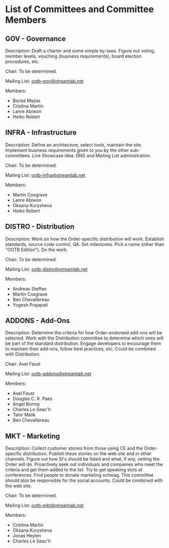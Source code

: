 List of Committees and Committee Members
======================================================================

GOV - Governance
----------------------------------------------------------------------

Description: Draft a charter and some simple by-laws. Figure out voting, member
levels, vouching (business requirements), board election procedures, etc. 

Chair: To be determined.

Mailing List: ootb-gov@xtreamlab.net

Members:

- Boriss Mejías
- Cristina Martin
- Lanre Abiwon
- Heiko Robert


INFRA - Infrastructure
----------------------------------------------------------------------

Description: Define an architecture, select tools, maintain the site. Implement
business requirements given to you by the other sub-committees. Live Showcase idea.
DNS and Mailing List administration.

Chair: To be determined.

Mailing List: ootb-infra@xtreamlab.net

Members:

- Martin Cosgrave
- Lanre Abiwon
- Oksana Kurysheva
- Heiko Robert


DISTRO - Distribution
----------------------------------------------------------------------

Description: Work on how the Order-specific distribution will work. Establish
standards, source code control, QA. Set milestones. Pick a name (other than
"OOTB Edition"). Do the work.

Chair: To be determined.

Mailing List: ootb-distro@xtreamlab.net

Members:

- Andreas Steffan
- Martin Cosgrave
- Ben Chevallereau
- Yogesh Prajapati


ADDONS - Add-Ons
----------------------------------------------------------------------

Description: Determine the criteria for how Order-endorsed add-ons will be
selected. Work with the Distribution committee to determine which ones will be
part of the standard distribution. Engage developers to encourage them to
maintain their add-ons, follow best practices, etc. Could be combined with
Distribution.

Chair: Axel Faust

Mailing List: ootb-addons@xtreamlab.net

Members:

- Axel Faust
- Douglas C. R. Paes
- Angel Borroy
- Charles Le Seac'h
- Tahir Malik
- Ben Chevallereau


MKT - Marketing
----------------------------------------------------------------------

Description: Collect customer stories from those using CE and the Order-specific
distribution. Publish these stories on the web site and in other channels.
Figure out how SI's should be listed and what, if any, vetting the
Order will do. Proactively seek out individuals and companies who meet the
criteria and get them added to the list. Try to get speaking slots at 
conferences. Find people to donate marketing schwag. This committee should also 
be responsible for the social accounts. Could be combined with the web site.

Chair: To be determined.

Mailing List: ootb-mkt@xtreamlab.net

Members:

- Cristina Martin
- Oksana Kurysheva
- Jonas Heylen
- Charles Le Seac'h

